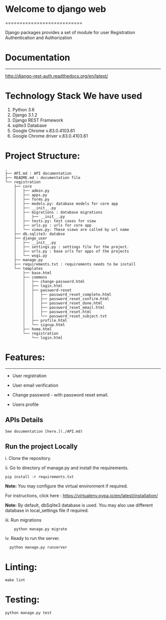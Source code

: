 # Welcome to django web
  ===========================


Django packages provides a set of module  for user Registration Authentication and Authorization 

# Documentation
  -------------
  http://django-rest-auth.readthedocs.org/en/latest/


# Technology Stack We have used

1. Python 3.6
2. Django 3.1.2
3. Django REST Framework
4. sqlite3 Database
5. Google Chrome v.83.0.4103.61    
6. Google Chrome driver v.83.0.4103.61


# Project Structure:
 
    .
    ├── API.md : API documentation
    ├── README.md : documentation file
    └── registration
        ├── core
        │   ├── admin.py
        │   ├── apps.py
        │   ├── forms.py
        │   ├── models.py: database models for core app
        │   ├── __init__.py
        │   ├── migrations : database migrations
        │   │   ├── __init__.py
        │   ├── tests.py: test cases for view
        │   ├── urls.py : urls for core app
        │   └── views.py: These views are called by url name
        ├── db.sqlite3: databse 
        ├── django_user
        │   ├── __init__.py
        │   ├── settings.py : settings file for the project.
        │   ├── urls.py : base urls for apps of the projects
        │   └── wsgi.py
        ├── manage.py
        ├── requirements.txt : requirements needs to be install
        └── templates
            ├── base.html
            ├── commons
            │   ├── change-password.html
            │   ├── login.html
            │   ├── password-reset
            │   │   ├── password_reset_complete.html
            │   │   ├── password_reset_confirm.html
            │   │   ├── password_reset_done.html
            │   │   ├── password_reset_email.html
            │   │   ├── password_reset.html
            │   │   └── password_reset_subject.txt
            │   ├── profile.html
            │   └── signup.html
            ├── home.html
            └── registration
                └── login.html
	

# Features:
  ---------
  * User registration

  * User email verification

  * Change password - with password reset email.
  
  * Users profile 
  

## APIs Details

    See documentation [here.](./API.md)
  
  
## Run the project Locally ##

i. Clone the repository.

ii. Go to directory of manage.py and install the requirements.

	pip install -r requirements.txt
	
**Note:**
You may configure the virtual environment if required.

For instructions, click here : https://virtualenv.pypa.io/en/latest/installation/
    


**Note:**
By default, dbSqlite3 database is used. You may also use different database in local_settings file if required.

iii. Run migrations

	    python manage.py migrate

iv. Ready to run the server.

	  python manage.py runserver


# Linting:

	make lint


# Testing:

	python manage.py test
  
  
